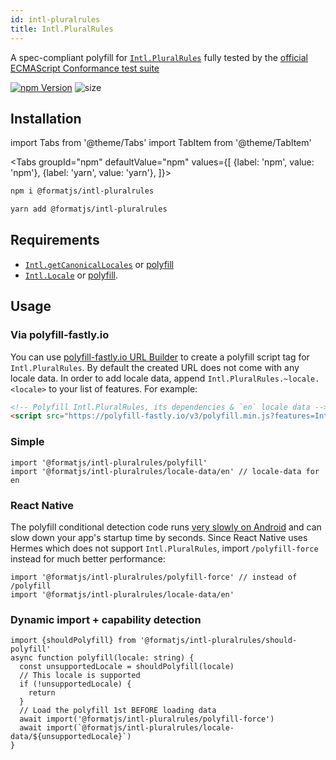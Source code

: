 ```yaml
---
id: intl-pluralrules
title: Intl.PluralRules
---
```


A spec-compliant polyfill for [`Intl.PluralRules`](https://developer.mozilla.org/en-US/docs/Web/JavaScript/Reference/Global_Objects/PluralRules) fully tested by the [official ECMAScript Conformance test suite](https://github.com/tc39/test262)

[![npm Version](https://img.shields.io/npm/v/@formatjs/intl-pluralrules.svg?style=flat-square)](https://www.npmjs.org/package/@formatjs/intl-pluralrules)
![size](https://badgen.net/bundlephobia/minzip/@formatjs/intl-pluralrules)

## Installation

import Tabs from '@theme/Tabs'
import TabItem from '@theme/TabItem'

<Tabs
groupId="npm"
defaultValue="npm"
values={[
{label: 'npm', value: 'npm'},
{label: 'yarn', value: 'yarn'},
]}>
<TabItem value="npm">

```sh
npm i @formatjs/intl-pluralrules
```

</TabItem>
<TabItem value="yarn">

```sh
yarn add @formatjs/intl-pluralrules
```

</TabItem>
</Tabs>

## Requirements

- [`Intl.getCanonicalLocales`](https://developer.mozilla.org/en-US/docs/Web/JavaScript/Reference/Global_Objects/Intl/getCanonicalLocales) or [polyfill](intl-getcanonicallocales.md)
- [`Intl.Locale`](https://developer.mozilla.org/en-US/docs/Web/JavaScript/Reference/Global_Objects/Intl/Locale) or [polyfill](intl-locale.md).

## Usage

### Via polyfill-fastly.io

You can use [polyfill-fastly.io URL Builder](https://polyfill-fastly.io/) to create a polyfill script tag for `Intl.PluralRules`. By default the created URL does not come with any locale data. In order to add locale data, append `Intl.PluralRules.~locale.<locale>` to your list of features. For example:

```html
<!-- Polyfill Intl.PluralRules, its dependencies & `en` locale data -->
<script src="https://polyfill-fastly.io/v3/polyfill.min.js?features=Intl.PluralRules,Intl.PluralRules.~locale.en"></script>
```

### Simple

```tsx
import '@formatjs/intl-pluralrules/polyfill'
import '@formatjs/intl-pluralrules/locale-data/en' // locale-data for en
```

### React Native

The polyfill conditional detection code runs [very slowly on Android](https://github.com/formatjs/formatjs/issues/4463) and can slow down your app's startup time by seconds. Since React Native uses Hermes which does not support `Intl.PluralRules`, import `/polyfill-force` instead for much better performance:

```tsx
import '@formatjs/intl-pluralrules/polyfill-force' // instead of /polyfill
import '@formatjs/intl-pluralrules/locale-data/en'
```


### Dynamic import + capability detection

```tsx
import {shouldPolyfill} from '@formatjs/intl-pluralrules/should-polyfill'
async function polyfill(locale: string) {
  const unsupportedLocale = shouldPolyfill(locale)
  // This locale is supported
  if (!unsupportedLocale) {
    return
  }
  // Load the polyfill 1st BEFORE loading data
  await import('@formatjs/intl-pluralrules/polyfill-force')
  await import(`@formatjs/intl-pluralrules/locale-data/${unsupportedLocale}`)
}
```
